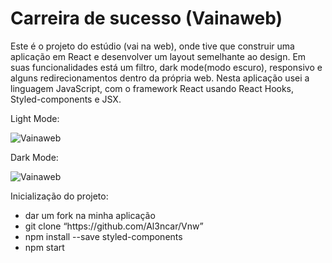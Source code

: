 # Carreira de sucesso (Vainaweb)



<p>
    Este é o projeto do estúdio (vai na web), onde tive que construir uma aplicação em React e desenvolver um layout semelhante ao design. Em suas funcionalidades está um filtro, dark mode(modo escuro), responsivo e alguns redirecionamentos dentro da própria web. Nesta aplicação usei a linguagem JavaScript, com o framework React usando React Hooks, Styled-components e JSX.
</p>

<p>Light Mode:</p>

![Vainaweb](https://user-images.githubusercontent.com/93939408/195463482-9ee388a2-393f-4cf3-81c9-43a4bb64a836.png)

<p>Dark Mode:</p>

![Vainaweb](https://user-images.githubusercontent.com/93939408/195463948-0343dedd-7eca-4348-8fff-56f596912c4b.png)

<p>Inicialização do projeto:</p>

<ul>
  <li>dar um fork na minha aplicação</li>
  <li>git clone “https://github.com/Al3ncar/Vnw”</li>
  <li>npm install --save styled-components</li>
  <li>npm start</li>
</ul>
